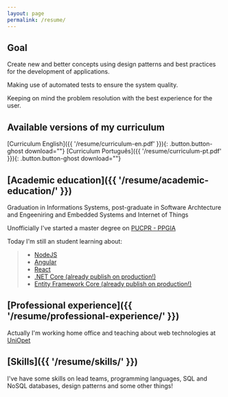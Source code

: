 ```yaml
---
layout: page
permalink: /resume/
---
```


## Goal

Create new and better concepts using design patterns and best practices for the development of applications.

Making use of automated tests to ensure the system quality.

Keeping on mind the problem resolution with the best experience for the user.

## Available versions of my curriculum

[Curriculum English]({{ '/resume/curriculum-en.pdf' }}){: .button.button-ghost download=""}
[Curriculum Português]({{ '/resume/curriculum-pt.pdf' }}){: .button.button-ghost download=""}

## [Academic education]({{ '/resume/academic-education/' }})

Graduation in Informations Systems, post-graduate in Software Archtecture and Engeeniring and Embedded Systems and Internet of Things

Unofficially I've started a master degree on [PUCPR - PPGIA](https://www.ppgia.pucpr.br/pt/)

Today I'm still an student learning about:

> * [NodeJS](https://nodejs.org/en/)
> * [Angular](https://angular.io/)
> * [React](https://reactjs.org/)
> * [.NET Core (already publish on production!)](https://docs.microsoft.com/pt-br/dotnet/core/)
> * [Entity Framework Core (already publish on production!)](https://docs.microsoft.com/pt-br/ef/core/)


## [Professional experience]({{ '/resume/professional-experience/' }})

Actually I'm working home office and teaching about web technologies at [UniOpet](http://www.opet.com.br/site/)

## [Skills]({{ '/resume/skills/' }})

I've have some skills on lead teams, programming languages, SQL and NoSQL databases, design patterns and some other things!
